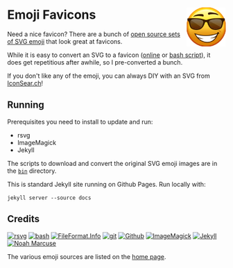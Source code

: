 # Emoji Favicons [<img alt="emoji-favicon logo" src="docs/favicon.svg" height="90" align="right" />](https://emoji-favicon.fileformat.info/)

<!-- LATER: badges -->

Need a nice favicon?  There are a bunch of [open source sets of SVG emoji](https://github.com/VectorLogoZone/awesome-emoji#images) that look great at favicons.

While it is easy to convert an SVG to a favicon ([online](https://favicon.fileformat.info/) or [bash script](bin/svg2ico.sh)), it does get repetitious after awhile, so I pre-converted a bunch.

If you don't like any of the emoji, you can always DIY with an SVG from [IconSear.ch](IconSear.ch)!

<!--
The preview pages are **HUGE** and there is no search engine, so it is often easier to find them on [Emojipedia](https://emojipedia.org/), get the Unicode value, and then find the file name.
-->

## Running

Prerequisites you need to install to update and run:

- rsvg
- ImageMagick
- Jekyll

The scripts to download and convert the original SVG emoji images are in the [`bin`](bin/) directory.

This is standard Jekyll site running on Github Pages.  Run locally with:

```
jekyll server --source docs
```

## Credits

[![rsvg](https://www.vectorlogo.zone/logos/gnome/gnome-ar21.svg)](https://wiki.gnome.org/Projects/LibRsvg "build-time rasterization")
[![bash](https://www.vectorlogo.zone/logos/gnu_bash/gnu_bash-ar21.svg)](https://www.gnu.org/software/bash/ "scripting")
[![FileFormat.Info](https://www.vectorlogo.zone/logos/fileformatinfo/fileformatinfo-ar21.svg)](https://www.fileformat.info/ "Online format conversion")
[![git](https://www.vectorlogo.zone/logos/git-scm/git-scm-ar21.svg)](https://git-scm.com/ "Version control")
[![Github](https://www.vectorlogo.zone/logos/github/github-ar21.svg)](https://www.github.com/ "git hosting")
[![ImageMagick](https://www.vectorlogo.zone/logos/imagemagick/imagemagick-ar21.svg)](https://www.imagemagick.org/ "Image manipulation")
[![Jekyll](https://www.vectorlogo.zone/logos/jekyllrb/jekyllrb-ar21.svg)](https://jekyllrb.com/ "Static site generator")
[![Noah Marcuse](https://www.vectorlogo.zone/logos/marcuse_ink/marcuse_ink-ar21.svg)](https://noah.marcuse.ink/ "Making logos!")

The various emoji sources are listed on the [home page](https://emoji-favicon.fileformat.info/).

